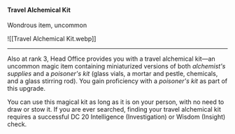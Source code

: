#### Travel Alchemical Kit

Wondrous item, uncommon

![[Travel Alchemical Kit.webp]]

---

Also at rank 3, Head Office provides you with a travel alchemical kit—an uncommon magic item containing miniaturized versions of both *alchemist's supplies* and a *poisoner's kit* (glass vials, a mortar and pestle, chemicals, and a glass stirring rod). You gain proficiency with a *poisoner's kit* as part of this upgrade.

You can use this magical kit as long as it is on your person, with no need to draw or stow it. If you are ever searched, finding your travel alchemical kit requires a successful DC 20 Intelligence (Investigation) or Wisdom (Insight) check.